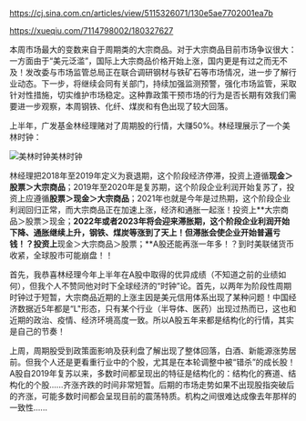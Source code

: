 https://cj.sina.com.cn/articles/view/5115326071/130e5ae7702001ea7b

https://xueqiu.com/7114798002/180327627



本周市场最大的变数来自于周期类的大宗商品。对于大宗商品目前市场争议很大：一方面由于“美元泛滥”，国际上大宗商品价格开始上涨，国内更是有过之而无不及！发改委与市场监管总局正在联合调研钢材与铁矿石等市场情况，进一步了解行业动态。下一步，将继续会同有关部门，持续加强监测预警，强化市场监管，采取针对性措施，切实维护市场稳定。这种靠政策干预市场的行为是否长期有效我们需要进一步观察，本周钢铁、化纤、煤炭和有色出现了较大回落。

上半年，广发基金林经理赌对了周期股的行情，大赚50%。林经理展示了一个美林时钟：

![美林时钟](https://wx2.sinaimg.cn/large/a62b36b3ly1gqr7ipk5tvj20hs0d2din.jpg)美林时钟

林经理把2018年至2019年定义为衰退期，这个阶段经济停滞，投资上遵循**现金＞股票＞大宗商品**；2019年至2020年是复苏期，这个阶段企业利润开始复苏了，投资上应遵循**股票＞现金＞大宗商品**；2021年也就是今年是过热期，这个阶段企业利润回归正常，而大宗商品正在加速上涨，经济和通胀一起涨！投资上**大宗商品＞股票＞现金；**2022年或者2023年将会迎来滞胀期，这个阶段企业利润开始下降、通胀继续上升，钢铁、煤炭等涨到了天上！但滞胀会使企业开始普遍亏钱！？投资上**现金＞大宗商品＞股票；**A股还能再涨一年多！？到时美联储货币收紧，全球股市可能崩盘！！

首先，我恭喜林经理今年上半年在A股中取得的优异成绩（不知道之前的业绩如何），但我个人不赞同他对时下全球经济的“时钟”论。首先，以两年为阶段性周期时钟过于短暂，大宗商品近期的上涨主因是美元信用体系出现了某种问题！中国经济数据近5年都是“L"形态，只有某个行业（半导体、医药）出现过热而已，这也和近期的政治、疫情、经济环境高度一致。所以A股五年来都是结构化的行情，其实是自己的节奏！

上周，周期股受到政策面影响及获利盘了解出现了整体回落，白酒、新能源涨势居前。但我个人还是更看重行业中的个股，尤其是在本轮调整中被“错杀”的成长股！A股自2019年复苏以来，多数时间都呈现出的特征是结构化的：结构化的赛道、结构化的个股......齐涨齐跌的时间非常短暂。后期的市场走势如果不出现股指突破后的齐涨，可能多数时间都会呈现目前的震荡特质。机构之间很难达成像去年那样的一致性......
